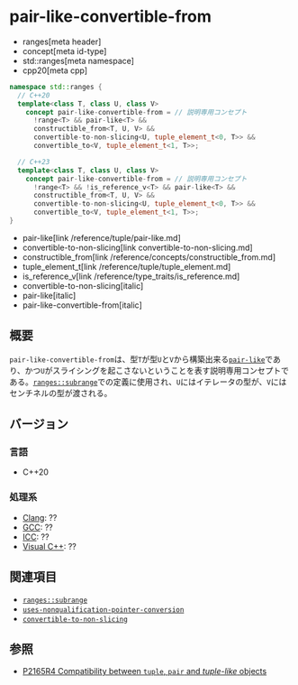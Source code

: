 # pair-like-convertible-from
* ranges[meta header]
* concept[meta id-type]
* std::ranges[meta namespace]
* cpp20[meta cpp]

```cpp
namespace std::ranges {
  // C++20
  template<class T, class U, class V>
    concept pair-like-convertible-from = // 説明専用コンセプト
      !range<T> && pair-like<T> &&
      constructible_from<T, U, V> &&
      convertible-to-non-slicing<U, tuple_element_t<0, T>> &&
      convertible_to<V, tuple_element_t<1, T>>;

  // C++23
  template<class T, class U, class V>
    concept pair-like-convertible-from = // 説明専用コンセプト
      !range<T> && !is_reference_v<T> && pair-like<T> &&
      constructible_from<T, U, V> &&
      convertible-to-non-slicing<U, tuple_element_t<0, T>> &&
      convertible_to<V, tuple_element_t<1, T>>;
}
```
* pair-like[link /reference/tuple/pair-like.md]
* convertible-to-non-slicing[link convertible-to-non-slicing.md]
* constructible_from[link /reference/concepts/constructible_from.md]
* tuple_element_t[link /reference/tuple/tuple_element.md]
* is_reference_v[link /reference/type_traits/is_reference.md]
* convertible-to-non-slicing[italic]
* pair-like[italic]
* pair-like-convertible-from[italic]

## 概要
`pair-like-convertible-from`は、型`T`が型`U`と`V`から構築出来る[`pair-like`](/reference/tuple/pair-like.md)であり、かつ`U`がスライシングを起こさないということを表す説明専用コンセプトである。[`ranges::subrange`](../subrange.md)での定義に使用され、`U`にはイテレータの型が、`V`にはセンチネルの型が渡される。


## バージョン
### 言語
- C++20

### 処理系
- [Clang](/implementation.md#clang): ??
- [GCC](/implementation.md#gcc): ??
- [ICC](/implementation.md#icc): ??
- [Visual C++](/implementation.md#visual_cpp): ??


## 関連項目
- [`ranges::subrange`](../subrange.md)
- [`uses-nonqualification-pointer-conversion`](uses-nonqualification-pointer-conversion.md)
- [`convertible-to-non-slicing`](convertible-to-non-slicing.md)

## 参照
- [P2165R4 Compatibility between `tuple`, `pair` and *tuple-like* objects](https://www.open-std.org/jtc1/sc22/wg21/docs/papers/2022/p2165r4.pdf)
